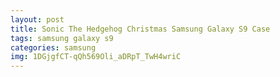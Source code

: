 ```yaml
---
layout: post
title: Sonic The Hedgehog Christmas Samsung Galaxy S9 Case
tags: samsung galaxy s9
categories: samsung
img: 1DGjgfCT-qQh569Oli_aDRpT_TwH4wriC
---
```

